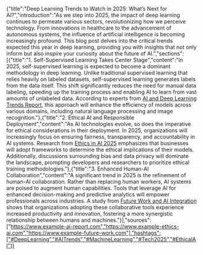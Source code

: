 {"title":"Deep Learning Trends to Watch in 2025: What’s Next for AI?","introduction":"As we step into 2025, the impact of deep learning continues to permeate various sectors, revolutionizing how we perceive technology. From innovations in healthcare to the advancement of autonomous systems, the influence of artificial intelligence is becoming increasingly profound. This blog post delves into the critical trends expected this year in deep learning, providing you with insights that not only inform but also inspire your curiosity about the future of AI.","sections":[{"title":"1. Self-Supervised Learning Takes Center Stage","content":"In 2025, self-supervised learning is expected to become a dominant methodology in deep learning. Unlike traditional supervised learning that relies heavily on labeled datasets, self-supervised learning generates labels from the data itself. This shift significantly reduces the need for manual data labeling, speeding up the training process and enabling AI to learn from vast amounts of unlabeled data. According to experts from [AI and Deep Learning Trends Report](https://www.example-ai-report.com), this approach will enhance the efficiency of models across various domains, including natural language processing and image recognition."},{"title":"2. Ethical AI and Responsible Deployment","content":"As AI technologies evolve, so does the imperative for ethical considerations in their deployment. In 2025, organizations will increasingly focus on ensuring fairness, transparency, and accountability in AI systems. Research from [Ethics in AI 2025](https://www.example-ethics-ai.com) emphasizes that businesses will adopt frameworks to determine the ethical implications of their models. Additionally, discussions surrounding bias and data privacy will dominate the landscape, prompting developers and researchers to prioritize ethical training methodologies."},{"title":"3. Enhanced Human-AI Collaboration","content":"A significant trend in 2025 is the refinement of human-AI collaboration. Rather than replacing human workers, AI systems are poised to augment human capabilities. Tools that leverage AI for enhanced decision-making and predictive analytics will empower professionals across industries. A study from [Future Work and AI Integration](https://www.example-future-work.com) shows that organizations adopting these collaborative tools experience increased productivity and innovation, fostering a more synergistic relationship between humans and machines."}],"sources":["https://www.example-ai-report.com","https://www.example-ethics-ai.com","https://www.example-future-work.com"],"hashtags":["#DeepLearning","#AITrends","#MachineLearning","#Tech2025","#EthicalAI"]}